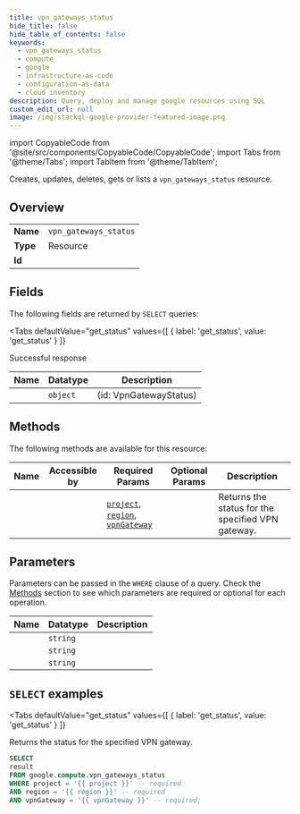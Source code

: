 ```yaml
--- 
title: vpn_gateways_status
hide_title: false
hide_table_of_contents: false
keywords:
  - vpn_gateways_status
  - compute
  - google
  - infrastructure-as-code
  - configuration-as-data
  - cloud inventory
description: Query, deploy and manage google resources using SQL
custom_edit_url: null
image: /img/stackql-google-provider-featured-image.png
---
```


import CopyableCode from '@site/src/components/CopyableCode/CopyableCode';
import Tabs from '@theme/Tabs';
import TabItem from '@theme/TabItem';

Creates, updates, deletes, gets or lists a <code>vpn_gateways_status</code> resource.

## Overview
<table><tbody>
<tr><td><b>Name</b></td><td><code>vpn_gateways_status</code></td></tr>
<tr><td><b>Type</b></td><td>Resource</td></tr>
<tr><td><b>Id</b></td><td><CopyableCode code="google.compute.vpn_gateways_status" /></td></tr>
</tbody></table>

## Fields

The following fields are returned by `SELECT` queries:

<Tabs
    defaultValue="get_status"
    values={[
        { label: 'get_status', value: 'get_status' }
    ]}
>
<TabItem value="get_status">

Successful response

<table>
<thead>
    <tr>
    <th>Name</th>
    <th>Datatype</th>
    <th>Description</th>
    </tr>
</thead>
<tbody>
<tr>
    <td><CopyableCode code="result" /></td>
    <td><code>object</code></td>
    <td> (id: VpnGatewayStatus)</td>
</tr>
</tbody>
</table>
</TabItem>
</Tabs>

## Methods

The following methods are available for this resource:

<table>
<thead>
    <tr>
    <th>Name</th>
    <th>Accessible by</th>
    <th>Required Params</th>
    <th>Optional Params</th>
    <th>Description</th>
    </tr>
</thead>
<tbody>
<tr>
    <td><a href="#get_status"><CopyableCode code="get_status" /></a></td>
    <td><CopyableCode code="select" /></td>
    <td><a href="#parameter-project"><code>project</code></a>, <a href="#parameter-region"><code>region</code></a>, <a href="#parameter-vpnGateway"><code>vpnGateway</code></a></td>
    <td></td>
    <td>Returns the status for the specified VPN gateway.</td>
</tr>
</tbody>
</table>

## Parameters

Parameters can be passed in the `WHERE` clause of a query. Check the [Methods](#methods) section to see which parameters are required or optional for each operation.

<table>
<thead>
    <tr>
    <th>Name</th>
    <th>Datatype</th>
    <th>Description</th>
    </tr>
</thead>
<tbody>
<tr id="parameter-project">
    <td><CopyableCode code="project" /></td>
    <td><code>string</code></td>
    <td></td>
</tr>
<tr id="parameter-region">
    <td><CopyableCode code="region" /></td>
    <td><code>string</code></td>
    <td></td>
</tr>
<tr id="parameter-vpnGateway">
    <td><CopyableCode code="vpnGateway" /></td>
    <td><code>string</code></td>
    <td></td>
</tr>
</tbody>
</table>

## `SELECT` examples

<Tabs
    defaultValue="get_status"
    values={[
        { label: 'get_status', value: 'get_status' }
    ]}
>
<TabItem value="get_status">

Returns the status for the specified VPN gateway.

```sql
SELECT
result
FROM google.compute.vpn_gateways_status
WHERE project = '{{ project }}' -- required
AND region = '{{ region }}' -- required
AND vpnGateway = '{{ vpnGateway }}' -- required;
```
</TabItem>
</Tabs>
